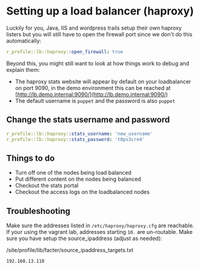 # Setting up a load balancer (haproxy)
Luckily for you, Java, IIS and wordpress trails setup their own haproxy listers but you will still have to open the firewall port since we don't do this automatically:

```yaml
r_profile::lb::haproxy::open_firewall: true
```

Beyond this, you might still want to look at how things work to debug and explain them:

* The haproxy stats website will appear by default on your loadbalancer on port 9090, in the demo environment this can be reached at [http://lb.demo.internal:9090/](http://lb.demo.internal:9090/)
* The default username is `puppet` and the password is also `puppet`

## Change the stats username and password
```yaml
r_profile::lb::haproxy::stats_username: 'new_username'
r_profile::lb::haproxy::stats_password: 't0ps3cre4'
```

## Things to do
* Turn off one of the nodes being load balanced
* Put different content on the nodes being balanced
* Checkout the stats portal
* Checkout the access logs on the loadbalanced nodes

## Troubleshooting

Make sure the addresses listed in `/etc/haproxy/haproxy.cfg` are reachable.  If your using the vagrant lab, addresses starting `10.` are un-routable.  Make sure you have setup the source_ipaddress (adjust as needed):

/site/profile/lib/facter/source_ipaddress_targets.txt

```
192.168.13.110
````
